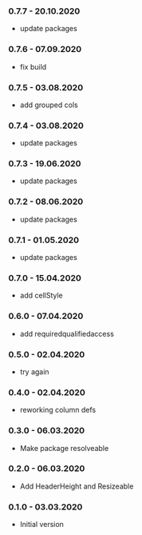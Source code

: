 ### 0.7.7 - 20.10.2020
* update packages
### 0.7.6 - 07.09.2020
* fix build
### 0.7.5 - 03.08.2020
* add grouped cols
### 0.7.4 - 03.08.2020
* update packages
### 0.7.3 - 19.06.2020
* update packages
### 0.7.2 - 08.06.2020
* update packages
### 0.7.1 - 01.05.2020
* update packages
### 0.7.0 - 15.04.2020
* add cellStyle
### 0.6.0 - 07.04.2020
* add requiredqualifiedaccess
### 0.5.0 - 02.04.2020
* try again
### 0.4.0 - 02.04.2020
* reworking column defs
### 0.3.0 - 06.03.2020
* Make package resolveable
### 0.2.0 - 06.03.2020
* Add HeaderHeight and Resizeable
### 0.1.0 - 03.03.2020
* Initial version
